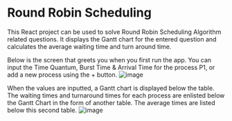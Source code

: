# Round Robin Scheduling

This React project can be used to solve Round Robin Scheduling Algorithm related questions.
It displays the Gantt chart for the entered question and calculates the average waiting time and turn around time.

Below is the screen that greets you when you first run the app. You can input the Time Quantum, Burst Time & Arrival Time for the process P1, or add a new process using the + button.
![image](https://github.com/user-attachments/assets/4cb0235e-ebc7-48bd-b17a-ce498c178bd5)

When the values are inputted, a Gantt chart is displayed below the table. The waiting times and turnaround times for each process are enlisted below the Gantt Chart in the form of another table. The average times are listed below this second table.
![image](https://github.com/user-attachments/assets/60655c40-e142-49e7-8758-c2e85abb67f5)


